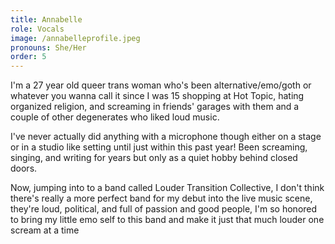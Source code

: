 ```yaml
---
title: Annabelle
role: Vocals
image: /annabelleprofile.jpeg
pronouns: She/Her
order: 5
---
```


I'm a 27 year old queer trans woman who's been alternative/emo/goth or whatever you wanna call it since I was 15 shopping at Hot Topic, hating organized religion, and screaming in friends' garages with them and a couple of other degenerates who liked loud music.

I've never actually did anything with a microphone though either on a stage or in a studio like setting until just within this past year! Been screaming, singing, and writing for years but only as a quiet hobby behind closed doors.

Now, jumping into to a band called Louder Transition Collective, I don't think there's really a more perfect band for my debut into the live music scene, they're loud, political, and full of passion and good people, I'm so honored to bring my little emo self to this band and make it just that much louder one scream at a time 
